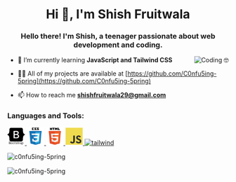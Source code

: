 <h1 align="center">Hi 👋, I'm Shish Fruitwala</h1>
<h3 align="center">Hello there! I'm Shish, a teenager passionate about web development and coding.</h3>
<img align="right" alt="Coding 🤓" src="https://i.pinimg.com/originals/e4/26/70/e426702edf874b181aced1e2fa5c6cde.gif">

- 🌱 I’m currently learning **JavaScript and Tailwind CSS**

- 👨‍💻 All of my projects are available at [https://github.com/C0nfu5ing-5pring](https://github.com/C0nfu5ing-5pring)

- 📫 How to reach me **shishfruitwala29@gmail.com**

<h3 align="left">Languages and Tools:</h3>
<p align="left"> <a href="https://getbootstrap.com" target="_blank" rel="noreferrer"> <img src="https://raw.githubusercontent.com/devicons/devicon/master/icons/bootstrap/bootstrap-plain-wordmark.svg" alt="bootstrap" width="40" height="40"/> </a> <a href="https://www.w3schools.com/css/" target="_blank" rel="noreferrer"> <img src="https://raw.githubusercontent.com/devicons/devicon/master/icons/css3/css3-original-wordmark.svg" alt="css3" width="40" height="40"/> </a> <a href="https://www.w3.org/html/" target="_blank" rel="noreferrer"> <img src="https://raw.githubusercontent.com/devicons/devicon/master/icons/html5/html5-original-wordmark.svg" alt="html5" width="40" height="40"/> </a> <a href="https://developer.mozilla.org/en-US/docs/Web/JavaScript" target="_blank" rel="noreferrer"> <img src="https://raw.githubusercontent.com/devicons/devicon/master/icons/javascript/javascript-original.svg" alt="javascript" width="40" height="40"/> </a> <a href="https://tailwindcss.com/" target="_blank" rel="noreferrer"> <img src="https://www.vectorlogo.zone/logos/tailwindcss/tailwindcss-icon.svg" alt="tailwind" width="40" height="40"/> </a> </p>

<p><img align="center" src="https://github-readme-stats.vercel.app/api/top-langs?username=c0nfu5ing-5pring&show_icons=true&locale=en&layout=compact" alt="c0nfu5ing-5pring" /></p>

<p><img align="center" src="https://github-readme-streak-stats.herokuapp.com/?user=c0nfu5ing-5pring&" alt="c0nfu5ing-5pring" /></p>

